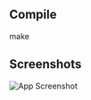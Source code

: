 
## Compile
make





## Screenshots


![App Screenshot](https://via.placeholder.com/468x300?text=App+Screenshot+Here)

